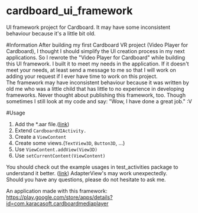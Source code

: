 # cardboard_ui_framework
UI framework project for Cardboard. It may have some inconsistent behaviour because it's a little bit old.

#Information
After building my first Cardboard VR project (Video Player for Cardboard), I thought I should simplify the UI creation process in my next applications. So I rewrote the "Video Player for Cardboard" while building this UI framework. I built it to meet my needs in the application. If it doesn't meet your needs, at least send a message to me so that I will work on adding your request if I ever have time to work on this project.<br />
The framework may have inconsistent behaviour because it was written by old me who was a little child that has little to no experience in developing frameworks. Never thought about publishing this framework, too. Though sometimes I still look at my code and say: "Wow, I have done a great job." :V<br />

#Usage
<ol>
<li>Add the *.aar file.(<a href="https://github.com/triforce930/cardboard_ui_framework/raw/master/aar_file_here/cardboardui-release.aar">link</a>)</li>
<li>Extend <code>CardboardUIActivity.</code></li>
<li>Create a <code>ViewContent</code></li>
<li>Create some views.(<code>TextView3D</code>, <code>Button3D</code>, ...)</li>
<li>Use <code>ViewContent.addView(View3D)</code></li>
<li>Use <code>setCurrentContent(ViewContent)</code></li>
</ol>

You should check out the example usages in test_activities package to understand it better. (<a href="https://github.com/triforce930/cardboard_ui_framework/tree/master/app/src/main/java/com/karacasoft/cardboardui/test_activities">link</a>) AdapterView's may work unexpectedly.<br />
Should you have any questions, please do not hesitate to ask me.

An application made with this framework:
https://play.google.com/store/apps/details?id=com.karacasoft.cardboardmediaplayer
